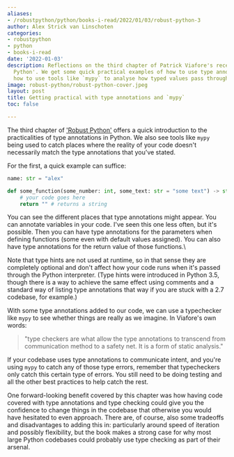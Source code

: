 ```yaml
---
aliases:
- /robustpython/python/books-i-read/2022/01/03/robust-python-3
author: Alex Strick van Linschoten
categories:
- robustpython
- python
- books-i-read
date: '2022-01-03'
description: Reflections on the third chapter of Patrick Viafore's recent book, 'Robust
  Python'. We get some quick practical examples of how to use type annotation and
  how to use tools like `mypy` to analyse how typed values pass through your code.
image: robust-python/robust-python-cover.jpeg
layout: post
title: Getting practical with type annotations and `mypy`
toc: false

---
```


The third chapter of ['Robust Python'](https://www.amazon.com/Robust-Python-Patrick-Viafore-ebook-dp-B09982C9FX/dp/B09982C9FX/ref=mt_other?_encoding=UTF8&me=&tag=soumet-20&qid=) offers a quick introduction to the practicalities of type annotations in Python. We also see tools like `mypy` being used to catch places where the reality of your code doesn't necessarily match the type annotations that you've stated.

For the first, a quick example can suffice:

```python
name: str = "alex"

def some_function(some_number: int, some_text: str = "some text") -> str:
	# your code goes here
	return "" # returns a string
```

You can see the different places that type annotations might appear. You can annotate variables in your code. I've seen this one less often, but it's possible. Then you can have type annotations for the parameters when defining functions (some even with default values assigned). You can also have type annotations for the return value of those functions.\

Note that type hints are not used at runtime, so in that sense they are completely optional and don't affect how your code runs when it's passed through the Python interpreter. (Type hints were introduced in Python 3.5, though there is a way to achieve the same effect using comments and a standard way of listing type annotations that way if you are stuck with a 2.7 codebase, for example.)

With some type annotations added to our code, we can use a typechecker like `mypy` to see whether things are really as we imagine. In Viafore's own words:

> "type checkers are what allow the type annotations to transcend from communication method to a safety net. It is a form of static analysis."

If your codebase uses type annotations to communicate intent, and you're using `mypy` to catch any of those type errors, remember that typecheckers only catch this certain type of errors. You still need to be doing testing and all the other best practices to help catch the rest.

One forward-looking benefit covered by this chapter was how having code covered with type annotations and type checking could give you the confidence to change things in the codebase that otherwise you would have hesitated to even approach. There  are, of course, also some tradeoffs and disadvantages to adding this in: particularly around speed of iteration and possibly flexibility, but the book makes a strong case for why most large Python codebases could probably use type checking as part of their arsenal.
